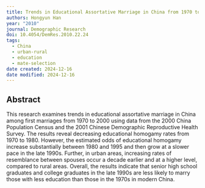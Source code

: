 ```yaml
---
title: Trends in Educational Assortative Marriage in China from 1970 to 2000
authors: Hongyun Han
year: "2010"
journal: Demographic Research
doi: 10.4054/DemRes.2010.22.24
tags:
  - China
  - urban-rural
  - education
  - mate-selection
date created: 2024-12-16
date modified: 2024-12-16
---
```


## Abstract

This research examines trends in educational assortative marriage in China among first marriages from 1970 to 2000 using data from the 2000 China Population Census and the 2001 Chinese Demographic Reproductive Health Survey. The results reveal decreasing educational homogamy rates from 1970 to 1980. However, the estimated odds of educational homogamy increase substantially between 1980 and 1995 and then grow at a slower pace in the late 1990s. Further, in urban areas, increasing rates of resemblance between spouses occur a decade earlier and at a higher level, compared to rural areas. Overall, the results indicate that senior high school graduates and college graduates in the late 1990s are less likely to marry those with less education than those in the 1970s in modern China.
